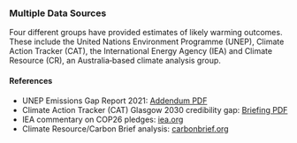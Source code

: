 ### Multiple Data Sources

Four different groups have provided estimates of likely warming outcomes. These include the United Nations Environment Programme (UNEP), Climate Action Tracker (CAT), the International Energy Agency (IEA) and Climate Resource (CR), an Australia‑based climate analysis group.

#### References

- UNEP Emissions Gap Report 2021: [Addendum PDF](https://wedocs.unep.org/bitstream/handle/20.500.11822/37350/AddEGR21.pdf)
- Climate Action Tracker (CAT) Glasgow 2030 credibility gap: [Briefing PDF](https://climateactiontracker.org/documents/997/CAT_2021-11-09_Briefing_Global-Update_Glasgow2030CredibilityGap.pdf)
- IEA commentary on COP26 pledges: [iea.org](https://www.iea.org/commentaries/cop26-climate-pledges-could-help-limit-global-warming-to-18-c-but-implementing-them-will-be-the-key)
- Climate Resource/Carbon Brief analysis: [carbonbrief.org](https://www.carbonbrief.org/analysis-do-cop26-promises-keep-global-warming-below-2c/)


